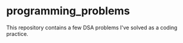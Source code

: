 # programming_problems
This repository contains a few DSA problems I've solved as a coding practice.
